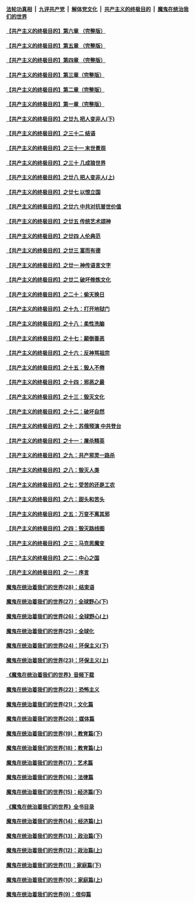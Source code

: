 ####  [法轮功真相](../../../../basic/blob/master/README.md?t=04170931) &nbsp;|&nbsp; [九评共产党](../../../../9ping.md/blob/master/README.md?t=04170931) &nbsp;|&nbsp; [解体党文化](../../../../jtdwh.md/blob/master/README.md?t=04170931)  &nbsp;|&nbsp; [共产主义的终极目的](../../../../gczydzjmd.md/blob/master/README.md?t=04170931) &nbsp;|&nbsp; [魔鬼在统治我们的世界](../../../../mgztzwmdsj.md/blob/master/README.md?t=04170931) 

#### [【共产主义的终极目的】第六章 （完整版）](../pages/nsc422/n11428913.md?t=04170931) 

#### [【共产主义的终极目的】第五章 （完整版）](../pages/nsc422/n11428912.md?t=04170931) 

#### [【共产主义的终极目的】第四章 （完整版）](../pages/nsc422/n11428907.md?t=04170931) 

#### [【共产主义的终极目的】第三章（完整版）](../pages/nsc422/n11428848.md?t=04170931) 

#### [【共产主义的终极目的】第二章（完整版）](../pages/nsc422/n11428831.md?t=04170931) 

#### [【共产主义的终极目的】第一章（完整版）](../pages/nsc422/n11417651.md?t=04170931) 

#### [【共产主义的终极目的】之廿九 把人变非人(下)](../pages/nsc422/n11344140.md?t=04170931) 

#### [【共产主义的终极目的】之三十二 结语](../pages/nsc422/n11360535.md?t=04170931) 

#### [【共产主义的终极目的】之三十一 末世景观](../pages/nsc422/n11351129.md?t=04170931) 

#### [【共产主义的终极目的】之三十 几成狼世界](../pages/nsc422/n11348280.md?t=04170931) 

#### [【共产主义的终极目的】之廿八 把人变非人(上)](../pages/nsc422/n11340492.md?t=04170931) 

#### [【共产主义的终极目的】之廿七 以恨立国](../pages/nsc422/n11336944.md?t=04170931) 

#### [【共产主义的终极目的】之廿六 中共对抗普世价值](../pages/nsc422/n11324785.md?t=04170931) 

#### [【共产主义的终极目的】之廿五 传统艺术颂神](../pages/nsc422/n11296396.md?t=04170931) 

#### [【共产主义的终极目的】之廿四 人伦典范](../pages/nsc422/n11296397.md?t=04170931) 

#### [【共产主义的终极目的】之廿三 富而有德](../pages/nsc422/n11283598.md?t=04170931) 

#### [【共产主义的终极目的】之廿一 神传语言文字](../pages/nsc422/n11263265.md?t=04170931) 

#### [【共产主义的终极目的】之廿二 破坏修炼文化](../pages/nsc422/n11245728.md?t=04170931) 

#### [【共产主义的终极目的】之二十：偷天换日](../pages/nsc422/n11238846.md?t=04170931) 

#### [【共产主义的终极目的】之十九：打开地狱门](../pages/nsc422/n11206376.md?t=04170931) 

#### [【共产主义的终极目的】之十八：柔性洗脑](../pages/nsc422/n11199994.md?t=04170931) 

#### [【共产主义的终极目的】之十七：颠倒善恶](../pages/nsc422/n11179782.md?t=04170931) 

#### [【共产主义的终极目的】之十六：反神骂祖宗](../pages/nsc422/n11166798.md?t=04170931) 

#### [【共产主义的终极目的】之十五：毁人不倦](../pages/nsc422/n11166792.md?t=04170931) 

#### [【共产主义的终极目的】之十四：邪恶之最](../pages/nsc422/n11150249.md?t=04170931) 

#### [【共产主义的终极目的】之十三：毁灭文化](../pages/nsc422/n11135227.md?t=04170931) 

#### [【共产主义的终极目的】之十二：破坏自然](../pages/nsc422/n11135214.md?t=04170931) 

#### [【共产主义的终极目的】之十：苏俄预演 中共登台](../pages/nsc422/n11118424.md?t=04170931) 

#### [【共产主义的终极目的】之十一：屠杀精英](../pages/nsc422/n11118442.md?t=04170931) 

#### [【共产主义的终极目的】之九：共产邪灵一路杀](../pages/nsc422/n11114139.md?t=04170931) 

#### [【共产主义的终极目的】之八：毁灭人类](../pages/nsc422/n11108503.md?t=04170931) 

#### [【共产主义的终极目的】之七：受苦的还是工农](../pages/nsc422/n11101809.md?t=04170931) 

#### [【共产主义的终极目的】之六：甜头和苦头](../pages/nsc422/n11096971.md?t=04170931) 

#### [【共产主义的终极目的】之五：万变不离其邪](../pages/nsc422/n11091285.md?t=04170931) 

#### [【共产主义的终极目的】之四：毁灭路线图](../pages/nsc422/n11086284.md?t=04170931) 

#### [【共产主义的终极目的】之三：马克思魔变](../pages/nsc422/n11061941.md?t=04170931) 

#### [【共产主义的终极目的】之二：中心之国](../pages/nsc422/n11047728.md?t=04170931) 

#### [【共产主义的终极目的】之一：序言](../pages/nsc422/n11086077.md?t=04170931) 

#### [魔鬼在统治着我们的世界(28)：结束语](../pages/nsc422/n10936246.md?t=04170931) 

#### [魔鬼在统治着我们的世界(27)：全球野心(下)](../pages/nsc422/n10928319.md?t=04170931) 

#### [魔鬼在统治着我们的世界(26)：全球野心(上)](../pages/nsc422/n10900318.md?t=04170931) 

#### [魔鬼在统治着我们的世界(25)：全球化](../pages/nsc422/n10788205.md?t=04170931) 

#### [魔鬼在统治着我们的世界(24)：环保主义(下)](../pages/nsc422/n10695307.md?t=04170931) 

#### [魔鬼在统治着我们的世界(23)：环保主义(上)](../pages/nsc422/n10688613.md?t=04170931) 

#### [《魔鬼在统治着我们的世界》音频下载](../pages/nsc422/n10635553.md?t=04170931) 

#### [魔鬼在统治着我们的世界(22)：恐怖主义](../pages/nsc422/n10614727.md?t=04170931) 

#### [魔鬼在统治着我们的世界(21)：文化篇](../pages/nsc422/n10597706.md?t=04170931) 

#### [魔鬼在统治着我们的世界(20)：媒体篇](../pages/nsc422/n10586579.md?t=04170931) 

#### [魔鬼在统治着我们的世界(19)：教育篇(下)](../pages/nsc422/n10564808.md?t=04170931) 

#### [魔鬼在统治着我们的世界(18)：教育篇(上)](../pages/nsc422/n10526970.md?t=04170931) 

#### [魔鬼在统治着我们的世界(17)：艺术篇](../pages/nsc422/n10499093.md?t=04170931) 

#### [魔鬼在统治着我们的世界(16)：法律篇](../pages/nsc422/n10485969.md?t=04170931) 

#### [魔鬼在统治着我们的世界(15)：经济篇(下)](../pages/nsc422/n10469975.md?t=04170931) 

#### [《魔鬼在统治着我们的世界》全书目录](../pages/nsc422/n10464261.md?t=04170931) 

#### [魔鬼在统治着我们的世界(14)：经济篇(上)](../pages/nsc422/n10457370.md?t=04170931) 

#### [魔鬼在统治着我们的世界(13)：政治篇(下)](../pages/nsc422/n10448270.md?t=04170931) 

#### [魔鬼在统治着我们的世界(12)：政治篇(上)](../pages/nsc422/n10444576.md?t=04170931) 

#### [魔鬼在统治着我们的世界(11)：家庭篇(下)](../pages/nsc422/n10440961.md?t=04170931) 

#### [魔鬼在统治着我们的世界(10)：家庭篇(上)](../pages/nsc422/n10435448.md?t=04170931) 

#### [魔鬼在统治着我们的世界(9)：信仰篇](../pages/nsc422/n10432159.md?t=04170931) 

